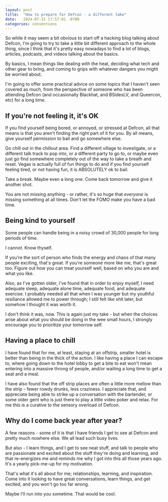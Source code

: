 ```yaml
---
layout: post
title:  "How to prepare for Defcon - a different take"
date:   2024-07-31 17:57:01 -0700
categories: conventions
---
```

So while it may seem a bit obvious to start off a 
hacking blog talking about Defcon, I'm going to 
try to take a little bit different approach to the 
whole thing, since I think that it's pretty easy
nowadays to find a lot of blogs, articles, podcasts,
and videos talking about the basics.

By basics, I mean things like dealing with the heat,
deciding what tech and other gear to 
bring, and coming to grips with whatever dangers
you might be worried about.

I'm going to offer some practical advice
on some topics that I haven't seen covered as much, 
from the perspective of someone who has been
attending Defcon (and occasionally Blackhat, and 
BSidesLV, and Queercon, etc) for a long time.


## If you're not feeling it, it's OK
If you find yourself being bored, or annoyed, or stressed
at Defcon, all that means is that you aren't finding the 
right part of it for you. By all means, give yourself
permission to bail and go somewhere else. 

Go chill out in the chillout area. Find a different village 
to investigate, or a different talk 
track to pop into, or a different party to go to, or 
maybe even just go find somewhere completely out of the 
way to take a breath and reset. Vegas is actually full
of fun things to do and if you find yourself feeling 
tired, or not having fun, it is ABSOLUTELY ok to bail.

Take a break. Maybe even a long one. Come back tomorrow
and give it another shot.

You are not missing anything - or rather, it's so huge
that _everyone_ is missing something at all times. 
Don't let the FOMO make you have a bad time.

## Being kind to yourself
Some people can handle being in a noisy crowd of 30,000 people
for long periods of time. 

I cannot. Know thyself.

If you're the sort of person who finds the energy and chaos
of that many people exciting, that's great. If you're someone 
more like me, that's great too.  Figure out how you can treat
yourself well, based on who you are and what you like.

Also, as I've gotten older, I've found that in order to enjoy
myself, I need adequate sleep, adequate alone time, adequate
food, and adequate exercise.  I probably needed all that when I was 
younger but my youthful resiliance allowed me to power through;
I still felt like shit later, but somehow I thought it was worth it.

I don't think it was, now. This is again just my take - but 
when the choices arise about what you should be doing in the 
wee small hours, I strongly encourage you to prioritize your
tomorrow self. 

## Having a place to chill
I have found that for me, at least, staying at an offstrip,
smaller hotel is better than being in the thick of the action.
I like having a place I can escape to, where going down to
the hotel lobby to get a bite to eat won't mean entering
into a massive throng of people, and/or waiting a long time
to get a seat and a meal.

I have also found that the off strip places are often
a little more mellow than the strip - fewer rowdy drunks, less
craziness. I appreciate that, and appreciate being able 
to strike up a conversation with the bartender, or 
some older gent who is just there to play a little video
poker and relax. For me this is a curative to the sensory overload 
of Defcon.

## Why do I come back year after year?
A few reasons - some of it is that I have friends I get to 
see at Defcon and pretty much nowhere else. We all lead
such busy lives.

But also - I learn things, and I get to see neat stuff, 
and talk to people who are passionate and excited about 
the stuff they're doing and learning, and that re-energizes
me and reminds me why I got into this all those years 
ago. It's a yearly pick-me-up for my motivation.

That's what it's all about for me; relationships, learning, and inspiration. 
Come into it looking to have great conversations, learn things, and
get excited, and you won't go too far wrong.

Maybe I'll run into you sometime.  That would be cool.

